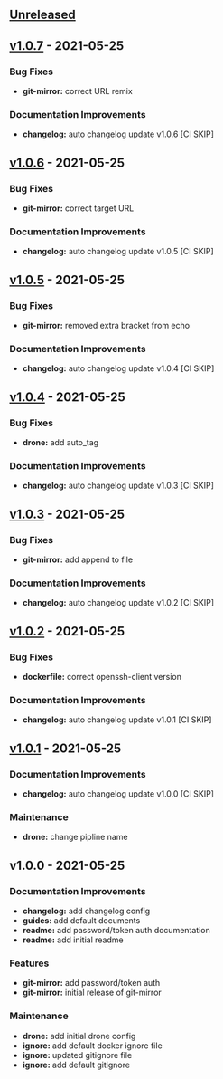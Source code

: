 <a name="unreleased"></a>
## [Unreleased]


<a name="v1.0.7"></a>
## [v1.0.7] - 2021-05-25
### Bug Fixes
- **git-mirror:** correct URL remix

### Documentation Improvements
- **changelog:** auto changelog update v1.0.6 [CI SKIP]


<a name="v1.0.6"></a>
## [v1.0.6] - 2021-05-25
### Bug Fixes
- **git-mirror:** correct target URL

### Documentation Improvements
- **changelog:** auto changelog update v1.0.5 [CI SKIP]


<a name="v1.0.5"></a>
## [v1.0.5] - 2021-05-25
### Bug Fixes
- **git-mirror:** removed extra bracket from echo

### Documentation Improvements
- **changelog:** auto changelog update v1.0.4 [CI SKIP]


<a name="v1.0.4"></a>
## [v1.0.4] - 2021-05-25
### Bug Fixes
- **drone:** add auto_tag

### Documentation Improvements
- **changelog:** auto changelog update v1.0.3 [CI SKIP]


<a name="v1.0.3"></a>
## [v1.0.3] - 2021-05-25
### Bug Fixes
- **git-mirror:** add append to file

### Documentation Improvements
- **changelog:** auto changelog update v1.0.2 [CI SKIP]


<a name="v1.0.2"></a>
## [v1.0.2] - 2021-05-25
### Bug Fixes
- **dockerfile:** correct openssh-client version

### Documentation Improvements
- **changelog:** auto changelog update v1.0.1 [CI SKIP]


<a name="v1.0.1"></a>
## [v1.0.1] - 2021-05-25
### Documentation Improvements
- **changelog:** auto changelog update v1.0.0 [CI SKIP]

### Maintenance
- **drone:** change pipline name


<a name="v1.0.0"></a>
## v1.0.0 - 2021-05-25
### Documentation Improvements
- **changelog:** add changelog config
- **guides:** add default documents
- **readme:** add password/token auth documentation
- **readme:** add initial readme

### Features
- **git-mirror:** add password/token auth
- **git-mirror:** initial release of git-mirror

### Maintenance
- **drone:** add initial drone config
- **ignore:** add default docker ignore file
- **ignore:** updated gitignore file
- **ignore:** add default gitignore


[Unreleased]: https://github.com/BOHICA-LABS/drone-git-mirror/compare/v1.0.7...HEAD
[v1.0.7]: https://github.com/BOHICA-LABS/drone-git-mirror/compare/v1.0.6...v1.0.7
[v1.0.6]: https://github.com/BOHICA-LABS/drone-git-mirror/compare/v1.0.5...v1.0.6
[v1.0.5]: https://github.com/BOHICA-LABS/drone-git-mirror/compare/v1.0.4...v1.0.5
[v1.0.4]: https://github.com/BOHICA-LABS/drone-git-mirror/compare/v1.0.3...v1.0.4
[v1.0.3]: https://github.com/BOHICA-LABS/drone-git-mirror/compare/v1.0.2...v1.0.3
[v1.0.2]: https://github.com/BOHICA-LABS/drone-git-mirror/compare/v1.0.1...v1.0.2
[v1.0.1]: https://github.com/BOHICA-LABS/drone-git-mirror/compare/v1.0.0...v1.0.1
